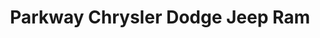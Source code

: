 ---
title: "Parkway Chrysler Dodge Jeep Ram"
url: /clinton-township/parkway-chrysler-dodge-jeep-ram/
shop: Autohaus
---